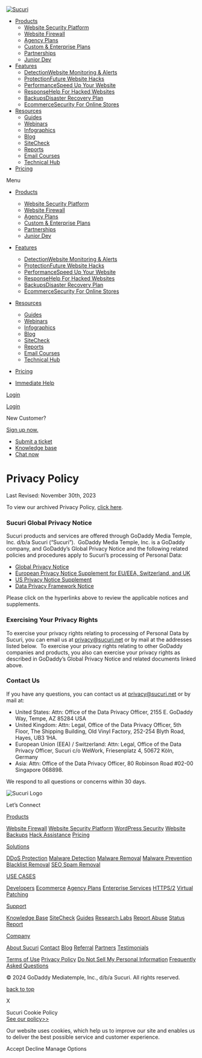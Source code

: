 [![Sucuri](https://sucuri.net/wp-content/uploads/elementor/thumbs/Sucuri-Logo-qio221wlg9vvaaewra0jqjt8rf04jyn1vtdestgfmi.png "Sucuri Logo")](https://sucuri.net/)

* [Products](https://sucuri.net/website-security/)
    * [Website Security Platform](https://sucuri.net/website-security-platform/)
    * [Website Firewall](https://sucuri.net/website-firewall/)
    * [Agency Plans](https://sucuri.net/custom/agency/)
    * [Custom & Enterprise Plans](https://sucuri.net/custom/enterprise/)
    * [Partnerships](https://sucuri.net/partners/)
    * [Junior Dev](https://sucuri.net/developers/)
* [Features](#)
    * [DetectionWebsite Monitoring & Alerts](https://sucuri.net/malware-detection-scanning/)
    * [ProtectionFuture Website Hacks](https://sucuri.net/intrusion-detection-system/)
    * [PerformanceSpeed Up Your Website](https://sucuri.net/website-performance/)
    * [ResponseHelp For Hacked Websites](https://sucuri.net/website-malware-removal/)
    * [BackupsDisaster Recovery Plan](https://sucuri.net/website-backups/)
    * [EcommerceSecurity For Online Stores](https://sucuri.net/ecommerce-website-security/)
* [Resources](#)
    * [Guides](https://sucuri.net/guides/)
    * [Webinars](https://sucuri.net/webinars/)
    * [Infographics](https://sucuri.net/infographics/)
    * [Blog](https://blog.sucuri.net/)
    * [SiteCheck](https://sitecheck.sucuri.net/)
    * [Reports](https://sucuri.net/reports/)
    * [Email Courses](https://sucuri.net/email-courses/)
    * [Technical Hub](https://sucuri.net/technical-hub/)
* [Pricing](https://sucuri.net/website-security-platform/signup/)

Menu

* [Products](https://sucuri.net/website-security/)
    * [Website Security Platform](https://sucuri.net/website-security-platform/)
    * [Website Firewall](https://sucuri.net/website-firewall/)
    * [Agency Plans](https://sucuri.net/custom/agency/)
    * [Custom & Enterprise Plans](https://sucuri.net/custom/enterprise/)
    * [Partnerships](https://sucuri.net/partners/)
    * [Junior Dev](https://sucuri.net/developers/)
* [Features](#)
    * [DetectionWebsite Monitoring & Alerts](https://sucuri.net/malware-detection-scanning/)
    * [ProtectionFuture Website Hacks](https://sucuri.net/intrusion-detection-system/)
    * [PerformanceSpeed Up Your Website](https://sucuri.net/website-performance/)
    * [ResponseHelp For Hacked Websites](https://sucuri.net/website-malware-removal/)
    * [BackupsDisaster Recovery Plan](https://sucuri.net/website-backups/)
    * [EcommerceSecurity For Online Stores](https://sucuri.net/ecommerce-website-security/)
* [Resources](#)
    * [Guides](https://sucuri.net/guides/)
    * [Webinars](https://sucuri.net/webinars/)
    * [Infographics](https://sucuri.net/infographics/)
    * [Blog](https://blog.sucuri.net/)
    * [SiteCheck](https://sitecheck.sucuri.net/)
    * [Reports](https://sucuri.net/reports/)
    * [Email Courses](https://sucuri.net/email-courses/)
    * [Technical Hub](https://sucuri.net/technical-hub/)
* [Pricing](https://sucuri.net/website-security-platform/signup/)

* [Immediate Help](https://sucuri.net/website-security-platform/help-now/)

[Login](https://dashboard.sucuri.net/login/)

[Login](https://dashboard.sucuri.net/login)

New Customer?

[Sign up now.](https://sucuri.net/website-security-platform/signup/)

* [Submit a ticket](https://support.sucuri.net/support/?new)
* [Knowledge base](https://docs.sucuri.net/)
* [Chat now](https://sucuri.net/live-chat/)

Privacy Policy
==============

Last Revised: November 30th, 2023

To view our archived Privacy Policy, [click here](https://sucuri.net/archived-privacy-policy/).

### Sucuri Global Privacy Notice

Sucuri products and services are offered through GoDaddy Media Temple, Inc. d/b/a Sucuri (“Sucuri”).  GoDaddy Media Temple, Inc. is a GoDaddy company, and GoDaddy’s Global Privacy Notice and the following related policies and procedures apply to Sucuri’s processing of Personal Data: 

* [Global Privacy Notice](https://www.godaddy.com/legal/agreements/privacy-policy)
* [European Privacy Notice Supplement for EU/EEA, Switzerland, and UK](https://www.godaddy.com/legal/agreements/european-supplemental-privacy-notice)
* [US Privacy Notice Supplement](https://www.godaddy.com/legal/agreements/us-supplemental-privacy-notice)
* [Data Privacy Framework Notice](https://www.godaddy.com/legal/agreements/data-privacy-framework-notice)

Please click on the hyperlinks above to review the applicable notices and supplements. 

### Exercising Your Privacy Rights

To exercise your privacy rights relating to processing of Personal Data by Sucuri, you can email us at [privacy@sucuri.net](mailto:privacy@sucuri.net) or by mail at the addresses listed below.  To exercise your privacy rights relating to other GoDaddy companies and products, you also can exercise your privacy rights as described in GoDaddy’s Global Privacy Notice and related documents linked above. 

### Contact Us

If you have any questions, you can contact us at [privacy@sucuri.net](mailto:privacy@surcuri.net) or by mail at: 

* United States: Attn: Office of the Data Privacy Officer, 2155 E. GoDaddy Way, Tempe, AZ 85284 USA 
* United Kingdom: Attn: Legal, Office of the Data Privacy Officer, 5th Floor, The Shipping Building, Old Vinyl Factory, 252-254 Blyth Road, Hayes, UB3 1HA. 
* European Union (EEA) / Switzerland: Attn: Legal, Office of the Data Privacy Officer, Sucuri c/o WeWork, Friesenplatz 4, 50672 Köln, Germany 
* Asia: Attn: Office of the Data Privacy Officer, 80 Robinson Road #02-00 Singapore 068898.

We respond to all questions or concerns within 30 days. 

![Sucuri Logo](https://sucuri.net/wp-content/uploads/2022/12/sucuri_logo_dark.svg)

Let’s Connect

[](https://twitter.com/sucurisecurity/)[](https://www.facebook.com/SucuriSecurity)[](https://www.instagram.com/sucurisecurity/)[](https://www.linkedin.com/company/sucuri-security)[](https://www.youtube.com/SucuriSecurity)[](https://www.threads.net/@sucurisecurity)

[Products](https://sucuri.net/website-security/)

[Website Firewall](https://sucuri.net/website-firewall/) [Website Security Platform](https://sucuri.net/website-security-platform/) [WordPress Security](https://sucuri.net/wordpress-security/) [Website Backups](https://sucuri.net/website-backups/) [Hack Assistance](https://sucuri.net/website-security-platform/help-now/) [Pricing](https://sucuri.net/website-security-platform/signup)

[Solutions](https://sucuri.net/ddos-protection/)

[DDoS Protection](https://sucuri.net/ddos-protection/) [Malware Detection](https://sucuri.net/malware-detection-scanning/) [Malware Removal](https://sucuri.net/website-malware-removal/) [Malware Prevention](https://sucuri.net/intrusion-detection-system/) [Blacklist Removal](https://sucuri.net/website-security-platform/blocklist-removal-and-repair/) [SEO Spam Removal](https://sucuri.net/seo-spam-removal/)

[USE CASES](#)

[Developers](https://sucuri.net/developers/) [Ecommerce](https://sucuri.net/ecommerce-website-security/) [Agency Plans](https://sucuri.net/custom/agency/) [Enterprise Services](https://sucuri.net/custom/agency/) [HTTPS/2](https://sucuri.net/http-2-rapid-reset/) [Virtual Patching](https://sucuri.net/virtual-patching/)

[Support](https://docs.sucuri.net/)

[Knowledge Base](https://docs.sucuri.net/) [SiteCheck](https://sitecheck.sucuri.net/) [Guides](https://sucuri.net/guides/) [Research Labs](https://labs.sucuri.net/) [Report Abuse](https://abuse.sucuri.net/) [Status Report](https://status.sucuri.net/)

[Company](https://sucuri.net/company/)

[About Sucuri](https://sucuri.net/company/) [Contact](https://sucuri.net/company/contact-us/) [Blog](https://blog.sucuri.net/) [Referral](https://sucuri.net/referral/) [Partners](https://sucuri.net/partners/) [Testimonials](https://sucuri.net/customers/)

[Terms of Use](https://sucuri.net/terms/) [Privacy Policy](https://sucuri.net/privacy/) [Do Not Sell My Personal Information](https://sucuri.net/cookies/) [Frequently Asked Questions](https://sucuri.net/faq/)

© 2024 GoDaddy Mediatemple, Inc., d/b/a Sucuri. All rights reserved.

[](#top "Going Top")

[back to top](#top "Going Top")

X

Sucuri Cookie Policy  
[See our policy>>](https://sucuri.net/cookies)

Our website uses cookies, which help us to improve our site and enables us to deliver the best possible service and customer experience.

Accept Decline Manage Options